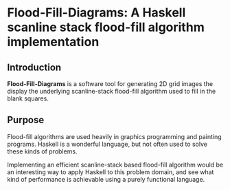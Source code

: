 # Flood-Fill-Diagrams:  A Haskell scanline stack flood-fill algorithm implementation

## Introduction

**Flood-Fill-Diagrams** is a software tool for generating 2D grid images the display the underlying scanline-stack flood-fill algorithm used to fill in the blank squares.

## Purpose

Flood-fill algorithms are used heavily in graphics programming and painting programs.  Haskell is a wonderful language, but not often used to solve these kinds of problems.

Implementing an efficient scanline-stack based flood-fill algorithm would be an interesting way to apply Haskell to this problem domain, and see what kind of performance is achievable using a purely functional language.
